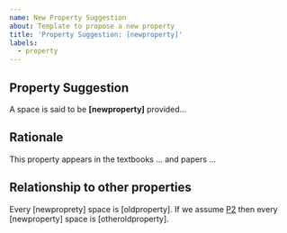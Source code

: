 ```yaml
---
name: New Property Suggestion
about: Template to propose a new property
title: 'Property Suggestion: [newproperty]'
labels:
  - property
---
```


<!-- Modify the below template for your property suggestion: -->

## Property Suggestion

A space is said to be **[newproperty]** provided...

## Rationale

This property appears in the textbooks ... and papers ...

## Relationship to other properties

Every [newproprety] space is [oldproperty]. If we assume
[P2](https://topology.pi-base.org/properties/P2) then every [newproperty]
space is [otheroldproperty].
